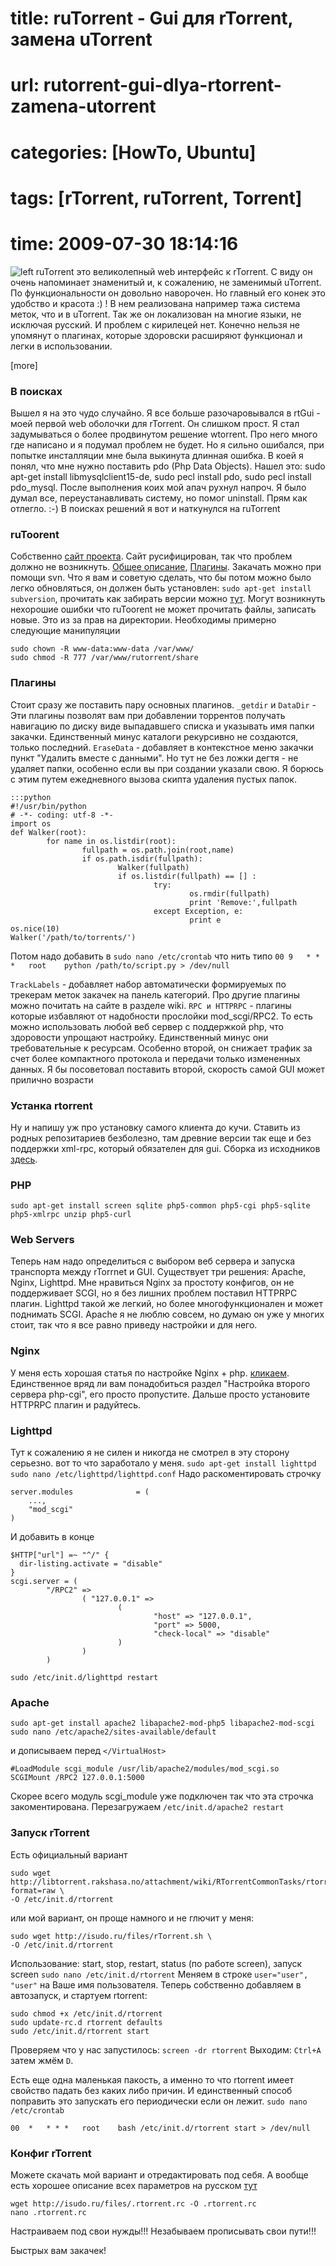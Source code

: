 # title: ruTorrent - Gui для rTorrent, замена uTorrent
# url: rutorrent-gui-dlya-rtorrent-zamena-utorrent
# categories: [HowTo, Ubuntu]
# tags: [rTorrent, ruTorrent, Torrent]
# time: 2009-07-30 18:14:16

![left](~ru-torrent.png)
ruTorrent это великолепный web интерфейс к rTorrent. С виду он очень напоминает знаменитый и, к сожалению, не заменимый uTorrent. По функциональности он довольно наворочен. Но главный его конек это удобство и красота :) ! В нем реализована например тажа система меток, что и в uTorrent. Так же он локализован на многие языки, не исключая русский. И проблем с кирилецей нет. Конечно нельзя не упомянут о плагинах, которые здоровски расширяют функционал и легки в использовании.

[more]

### В поисках
Вышел я на это чудо случайно. Я все больше разочаровывался в rtGui - моей первой web оболочки для rTorrent. Он слишком прост. Я стал задумываться о более продвинутом решение wtorrent. Про него много где написано и я подумал проблем не будет. Но я сильно ошибался, при попытке инсталляции мне была выкинута длинная ошибка. В коей я понял, что мне нужно поставить pdo (Php Data Objects). Нашел это: sudo apt-get install libmysqlclient15-de, sudo pecl install pdo, sudo pecl install pdo_mysql. После выполнения коих мой апач рухнул напроч. Я было думал все, переустанавливать систему, но помог uninstall. Прям как отлегло. :-) В поисках решений я вот и наткунулся на ruTorrent


### ruToorent
Собственно [сайт проекта](http://code.google.com/p/rutorrent/). Сайт русифицирован, так что проблем должно не возникнуть. [Общее описание](http://code.google.com/p/rutorrent/wiki/Main), [Плагины](http://code.google.com/p/rutorrent/wiki/Plugins?wl=ru). Закачать можно при помощи svn. Что я вам и советую сделать, что бы потом можно было легко обновляться, он должен быть установлен: `sudo apt-get install subversion`, прочитать как забирать версии можно [тут](http://code.google.com/p/rutorrent/wiki/GetFromSVN).
Могут возникнуть нехорошие ошибки что ruToorent не может прочитать файлы, записать новые. Это из за прав на директории. Необходимы примерно следующие манипуляции

    sudo chown -R www-data:www-data /var/www/
    sudo chmod -R 777 /var/www/rutorrent/share


### Плагины
Стоит сразу же поставить пару основных плагинов. 
`_getdir` и `DataDir` - Эти плагины позволят вам при добавлении торрентов получать навигацию по диску виде выпадавшего списка и указывать имя папки закачки. Единственный минус каталоги рекурсивно не создаются, только последний. 
`EraseData` - добавляет в контекстное меню закачки пункт "Удалить вместе с данными". Но тут не без ложки дегтя - не удаляет папки, особенно если вы при создании указали свою. Я борюсь с этим путем ежедневного вызова скипта удаления пустых папок.

    :::python
    #!/usr/bin/python
    # -*- coding: utf-8 -*-
    import os
    def Walker(root):
            for name in os.listdir(root):
                    fullpath = os.path.join(root,name)
                    if os.path.isdir(fullpath):
                            Walker(fullpath)
                            if os.listdir(fullpath) == [] :
                                    try:
                                            os.rmdir(fullpath)
                                            print 'Remove:',fullpath
                                    except Exception, e:
                                            print e
    os.nice(10)
    Walker('/path/to/torrents/')

Потом надо добавить в `sudo nano /etc/crontab` что нить типо `00 9   * * *   root    python /path/to/script.py > /dev/null`

`TrackLabels` - добавляет набор автоматически формируемых по трекерам меток закачек на панель категорий. Про другие плагины можно почитать на сайте в разделе wiki. `RPC и HTTPRPC` - плагины которые избавляют от надобности прослойки mod_scgi/RPC2. То есть можно использовать любой веб сервер с поддержкой php, что здоровости упрощают настройку. Единственный минус они требовательные к ресурсам. Особенно второй, он снижает трафик за счет более компактного протокола и передачи только измененных данных. Я бы посоветовал поставить второй, скорость самой GUI может прилично возрасти


### Устанка rtorrent
Ну и напишу уж про установку самого клиента до кучи. Ставить из родных репозитариев безболезно, там древние версии так еще и без поддержки xml-rpc, который обязателен для gui.
Сборка из исходников [здесь](http://isudo.ru/2009/10/rtorrent-compilation/).

### PHP

    sudo apt-get install screen sqlite php5-common php5-cgi php5-sqlite php5-xmlrpc unzip php5-curl

### Web Servers
Теперь нам надо определиться с выбором веб сервера и запуска транспорта между rTorrnet и GUI. Существует три решения: Apache, Nginx, Lighttpd. 
Мне нравиться Nginx за простоту конфигов, он не поддерживает SCGI, но я без лишних проблем поставил HTTPRPC плагин. Lighttpd такой же легкий, но более многофункционален и может поднимать SCGI. Apache я не люблю совсем, но думаю он уже у многих стоит, так что я все равно приведу настройки и для него.


### Nginx
У меня есть хорошая статья по настройке Nginx + php. [кликаем](http://isudo.ru/2011/01/nginix-php-fpm-xcache-various-php-ini/). Единственное вряд ли вам понадобиться раздел "Настройка второго сервера php-cgi", его просто пропустите. Дальше просто установите HTTPRPC плагин и радуйтесь.


### Lighttpd
Тут к сожалению я не силен и никогда не смотрел в эту сторону серьезно. вот то что заработало у меня. `sudo apt-get install lighttpd`
`sudo nano /etc/lighttpd/lighttpd.conf` Надо раскоментировать строчку 

    server.modules              = (
        ...,
        "mod_scgi"
    )

И добавить в конце

    $HTTP["url"] =~ "^/" {
      dir-listing.activate = "disable"
    }
    scgi.server = (
            "/RPC2" =>
                    ( "127.0.0.1" =>
                            (
                                    "host" => "127.0.0.1",
                                    "port" => 5000,
                                    "check-local" => "disable"
                            )
                    )
            )

`sudo /etc/init.d/lighttpd restart`


### Apache

    sudo apt-get install apache2 libapache2-mod-php5 libapache2-mod-scgi
    sudo nano /etc/apache2/sites-available/default

и дописываем перед `</VirtualHost> `

    #LoadModule scgi_module /usr/lib/apache2/modules/mod_scgi.so
    SCGIMount /RPC2 127.0.0.1:5000

Скорее всего модуль scgi_module уже подключен так что эта строчка закоментирована.
Перезагружаем `/etc/init.d/apache2 restart`


### Запуск rTorrent
Есть официальный вариант

    sudo wget http://libtorrent.rakshasa.no/attachment/wiki/RTorrentCommonTasks/rtorrentInit.sh?format=raw \
    -O /etc/init.d/rtorrent

или мой вариант, он проще намного и не глючит у меня:

    sudo wget http://isudo.ru/files/rTorrent.sh \
    -O /etc/init.d/rtorrent

Использование: start, stop, restart, status (по работе screen), запуск screen `sudo nano /etc/init.d/rtorrent` Меняем в строке `user="user", "user"` на Ваше имя пользователя. Теперь собственно добавляем в автозапуск, и стартуем rtorrent:

    sudo chmod +x /etc/init.d/rtorrent
    sudo update-rc.d rtorrent defaults
    sudo /etc/init.d/rtorrent start

Проверяем что у нас запустилось: `screen -dr rtorrent` Выходим: `Ctrl+A` затем жмём `D`.

Есть еще одна маленькая пакость, а именно то что rtorrent имеет свойство падать без каких либо причин. И единственный способ поправить это запускать его периодически если он лежит. `sudo nano /etc/crontab` 

    00  *   * * *   root    bash /etc/init.d/rtorrent start > /dev/null


### Конфиг rTorrent
Можете скачать мой вариант и отредактировать под себя. А вообще есть хорошее описание всех параметров на русском [тут](http://ru.wikibooks.org/wiki/RTorrent)

    wget http://isudo.ru/files/.rtorrent.rc -O .rtorrent.rc
    nano .rtorrent.rc

Настраиваем под свои нужды!!! Незабываем прописывать свои пути!!!

Быстрых вам закачек!
